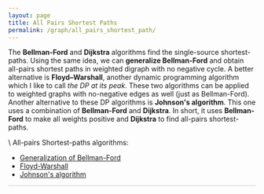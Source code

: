 ```yaml
---
layout: page
title: All Pairs Shortest Paths
permalink: /graph/all_pairs_shortest_path/
---
```


The **Bellman-Ford** and **Dijkstra** algorithms find the single-source shortest-paths. Using the same idea, we can **generalize Bellman-Ford** and obtain all-pairs shortest paths in weighted digraph with no negative cycle. A better alternative is **Floyd–Warshall**, another dynamic programming algorithm which I like to call *the DP at its peak*. These two algorithms can be applied to weighted graphs with no-negative edges as well (just as Bellman-Ford). Another alternative to these DP algorithms is **Johnson's algorithm**. This one uses a combination of **Bellman-Ford** and **Dijkstra**. In short, it uses **Bellman-Ford** to make all weights positive and **Dijkstra** to find all-pairs shortest-paths.

\\
All-pairs Shortest-paths algorithms:
* <a href="/graph/all_pairs_shortest_path/generalized_bellman_ford/"> Generalization of Bellman-Ford </a>
* <a href="/graph/all_pairs_shortest_path/floyd_warshall/"> Floyd-Warshall </a>
* <a href="/graph/all_pairs_shortest_path/johnson/"> Johnson's algorithm </a>

<hr style="height:1px; border:none; color:#ccc; background-color:#ccc;">
